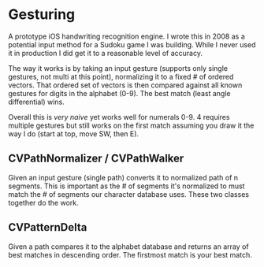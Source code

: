 # Gesturing
A prototype iOS handwriting recognition engine.  I wrote this in 2008 as a potential input method for a Sudoku game I was building.  While I never used it in production I did get it to a reasonable level of accuracy.  

The way it works is by taking an input gesture (supports only single gestures, not multi at this point), normalizing it to a fixed # of ordered vectors.  That ordered set of vectors is then compared against all known gestures for digits in the alphabet (0-9).  The best match (least angle differential) wins.

Overall this is *very naive* yet works well for numerals 0-9.  4 requires multiple gestures but still works on the first match assuming you draw it the way I do (start at top, move SW, then E).  

## CVPathNormalizer / CVPathWalker
Given an input gesture (single path) converts it to normalized path of n segments.  This is important as the # of segments it's normalized to must match the # of segments our character database uses.  These two classes together do the work.

## CVPatternDelta
Given a path compares it to the alphabet database and returns an array of best matches in descending order.  The firstmost match is your best match. 
